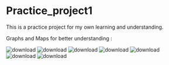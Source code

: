 # Practice_project1
This is a practice project for my own learning and understanding.

Graphs and Maps for better understanding :

![download](https://github.com/user-attachments/assets/fd3937f5-1271-4910-8193-745797097d88)
![download](https://github.com/user-attachments/assets/c1cb1f25-73f8-4ba5-b532-19be4ac80bc2)
![download](https://github.com/user-attachments/assets/2bf62f78-5b0f-48b2-9c90-f0a7051d9c74)
![download](https://github.com/user-attachments/assets/d199d7bf-de87-4ba9-8166-6c2ddd1f4af5)
![download](https://github.com/user-attachments/assets/e124e492-0370-438b-b479-d3ae36ed81ec)
![download](https://github.com/user-attachments/assets/63793f82-8169-46b5-b98b-6cce9fca0a2f)
![download](https://github.com/user-attachments/assets/50895a46-aa66-46f2-9436-b25b2a08ffb6)
